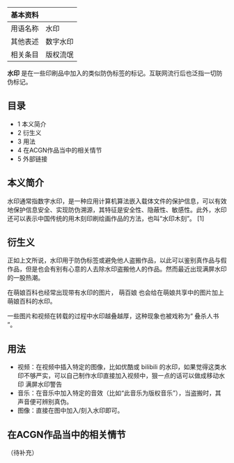 |  **基本资料**  ||
|---|---|
|用语名称  |  水印   |
|其他表述  |  数字水印   |
|相关条目  |  版权流氓   |
  
  
**水印** 是在一些印刷品中加入的类似防伪标签的标记。互联网流行后也泛指一切防伪标记。

##  目录

  * 1  本义简介 
  * 2  衍生义 
  * 3  用法 
  * 4  在ACGN作品当中的相关情节 
  * 5  外部链接 

##  本义简介

水印通常指数字水印，是一种应用计算机算法嵌入载体文件的保护信息，可以有效地保护信息安全、实现防伪溯源，其特征是安全性、隐蔽性、敏感性。此外，水印还可以表示中国传统的用木刻印刷绘画作品的方法，也叫“水印木刻”。
[1]

##  衍生义

正如上文所说，水印用于防伪标签或避免他人盗搬作品，以此可以鉴别真作品与假作品，但是也会有别有心意的人去除水印盗搬他人的作品。然而最近出现满屏水印的一股热潮。

在萌娘百科也经常出现带有水印的图片，  萌百娘  也会给在萌娘共享中的图片加上萌娘百科的水印。

一些图片和视频在转载的过程中水印越叠越厚，这种现象也被戏称为“  叠杀人书  ”。

##  用法

  * 视频：在视频中插入特定的图像，比如优酷或  bilibili  的水印，如果觉得这类水印不够严实，可以自己制作水印直接加入视频中，狠一点的话可以做成移动水印  满屏水印警告 
  * 音乐：在音乐中加入特定的音效（比如“此音乐为版权音乐”），当盗搬时，其声音便可辨别真伪。 
  * 图像：直接在图中加入/刻入水印即可。 

##  在ACGN作品当中的相关情节

（待补充）